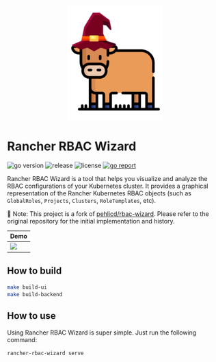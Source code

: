 <div align="center" style="padding-top: 20px">
    <img src="/assets/rancher-rbac-wizard.png?raw=true" width="220" style="background-color: blue;">
</div>

# Rancher RBAC Wizard

![go version](https://img.shields.io/github/go-mod/go-version/alegrey91/rancher-rbac-wizard)
![release](https://img.shields.io/github/v/release/alegrey91/rancher-rbac-wizard?filter=v*)
![license](https://img.shields.io/github/license/alegrey91/rancher-rbac-wizard)
[![go report](https://goreportcard.com/badge/github.com/alegrey91/rancher-rbac-wizard)](https://goreportcard.com/report/github.com/alegrey91/rancher-rbac-wizard)

Rancher RBAC Wizard is a tool that helps you visualize and analyze the RBAC configurations of your Kubernetes cluster. It provides a graphical representation of the Rancher Kubernetes RBAC objects (such as `GlobalRoles`, `Projects`, `Clusters`, `RoleTemplates`, etc).

📌 Note: This project is a fork of [pehlicd/rbac-wizard](https://github.com/pehlicd/rbac-wizard). Please refer to the original repository for the initial implementation and history.

<div align="center">


| Demo                                       |
|--------------------------------------------|
| <img src="/assets/rancher-rbac-wizard.gif" /> |

</div>

## How to build

```bash
make build-ui
make build-backend
```

## How to use

Using Rancher RBAC Wizard is super simple. Just run the following command:

```bash
rancher-rbac-wizard serve
```
